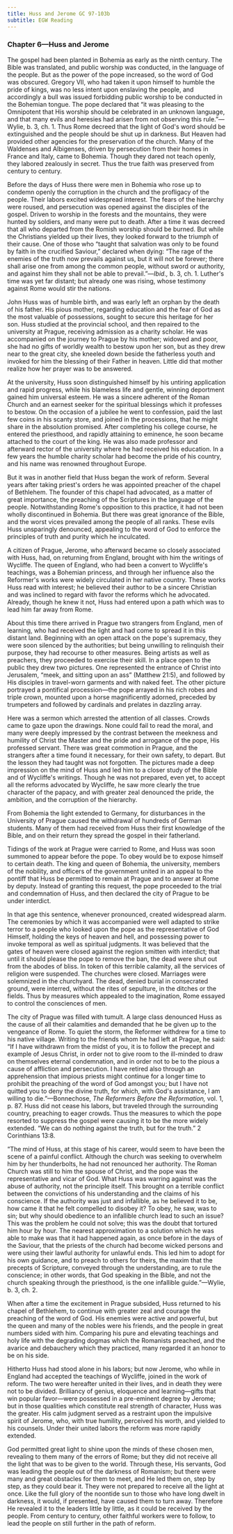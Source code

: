 ```yaml
---
title: Huss and Jerome GC 97-103b
subtitle: EGW Reading
---
```


### Chapter 6—Huss and Jerome

The gospel had been planted in Bohemia as early as the ninth century. The Bible was translated, and public worship was conducted, in the language of the people. But as the power of the pope increased, so the word of God was obscured. Gregory VII, who had taken it upon himself to humble the pride of kings, was no less intent upon enslaving the people, and accordingly a bull was issued forbidding public worship to be conducted in the Bohemian tongue. The pope declared that “it was pleasing to the Omnipotent that His worship should be celebrated in an unknown language, and that many evils and heresies had arisen from not observing this rule.”—Wylie, b. 3, ch. 1. Thus Rome decreed that the light of God's word should be extinguished and the people should be shut up in darkness. But Heaven had provided other agencies for the preservation of the church. Many of the Waldenses and Albigenses, driven by persecution from their homes in France and Italy, came to Bohemia. Though they dared not teach openly, they labored zealously in secret. Thus the true faith was preserved from century to century.

Before the days of Huss there were men in Bohemia who rose up to condemn openly the corruption in the church and the profligacy of the people. Their labors excited widespread interest. The fears of the hierarchy were roused, and persecution was opened against the disciples of the gospel. Driven to worship in the forests and the mountains, they were hunted by soldiers, and many were put to death. After a time it was decreed that all who departed from the Romish worship should be burned. But while the Christians yielded up their lives, they looked forward to the triumph of their cause. One of those who “taught that salvation was only to be found by faith in the crucified Saviour,” declared when dying: “The rage of the enemies of the truth now prevails against us, but it will not be forever; there shall arise one from among the common people, without sword or authority, and against him they shall not be able to prevail.”—_Ibid.,_ b. 3, ch. 1. Luther's time was yet far distant; but already one was rising, whose testimony against Rome would stir the nations.

John Huss was of humble birth, and was early left an orphan by the death of his father. His pious mother, regarding education and the fear of God as the most valuable of possessions, sought to secure this heritage for her son. Huss studied at the provincial school, and then repaired to the university at Prague, receiving admission as a charity scholar. He was accompanied on the journey to Prague by his mother; widowed and poor, she had no gifts of worldly wealth to bestow upon her son, but as they drew near to the great city, she kneeled down beside the fatherless youth and invoked for him the blessing of their Father in heaven. Little did that mother realize how her prayer was to be answered.

At the university, Huss soon distinguished himself by his untiring application and rapid progress, while his blameless life and gentle, winning deportment gained him universal esteem. He was a sincere adherent of the Roman Church and an earnest seeker for the spiritual blessings which it professes to bestow. On the occasion of a jubilee he went to confession, paid the last few coins in his scanty store, and joined in the processions, that he might share in the absolution promised. After completing his college course, he entered the priesthood, and rapidly attaining to eminence, he soon became attached to the court of the king. He was also made professor and afterward rector of the university where he had received his education. In a few years the humble charity scholar had become the pride of his country, and his name was renowned throughout Europe.

But it was in another field that Huss began the work of reform. Several years after taking priest's orders he was appointed preacher of the chapel of Bethlehem. The founder of this chapel had advocated, as a matter of great importance, the preaching of the Scriptures in the language of the people. Notwithstanding Rome's opposition to this practice, it had not been wholly discontinued in Bohemia. But there was great ignorance of the Bible, and the worst vices prevailed among the people of all ranks. These evils Huss unsparingly denounced, appealing to the word of God to enforce the principles of truth and purity which he inculcated.

A citizen of Prague, Jerome, who afterward became so closely associated with Huss, had, on returning from England, brought with him the writings of Wycliffe. The queen of England, who had been a convert to Wycliffe's teachings, was a Bohemian princess, and through her influence also the Reformer's works were widely circulated in her native country. These works Huss read with interest; he believed their author to be a sincere Christian and was inclined to regard with favor the reforms which he advocated. Already, though he knew it not, Huss had entered upon a path which was to lead him far away from Rome.

About this time there arrived in Prague two strangers from England, men of learning, who had received the light and had come to spread it in this distant land. Beginning with an open attack on the pope's supremacy, they were soon silenced by the authorities; but being unwilling to relinquish their purpose, they had recourse to other measures. Being artists as well as preachers, they proceeded to exercise their skill. In a place open to the public they drew two pictures. One represented the entrance of Christ into Jerusalem, “meek, and sitting upon an ass” (Matthew 21:5), and followed by His disciples in travel-worn garments and with naked feet. The other picture portrayed a pontifical procession—the pope arrayed in his rich robes and triple crown, mounted upon a horse magnificently adorned, preceded by trumpeters and followed by cardinals and prelates in dazzling array.

Here was a sermon which arrested the attention of all classes. Crowds came to gaze upon the drawings. None could fail to read the moral, and many were deeply impressed by the contrast between the meekness and humility of Christ the Master and the pride and arrogance of the pope, His professed servant. There was great commotion in Prague, and the strangers after a time found it necessary, for their own safety, to depart. But the lesson they had taught was not forgotten. The pictures made a deep impression on the mind of Huss and led him to a closer study of the Bible and of Wycliffe's writings. Though he was not prepared, even yet, to accept all the reforms advocated by Wycliffe, he saw more clearly the true character of the papacy, and with greater zeal denounced the pride, the ambition, and the corruption of the hierarchy.

From Bohemia the light extended to Germany, for disturbances in the University of Prague caused the withdrawal of hundreds of German students. Many of them had received from Huss their first knowledge of the Bible, and on their return they spread the gospel in their fatherland.

Tidings of the work at Prague were carried to Rome, and Huss was soon summoned to appear before the pope. To obey would be to expose himself to certain death. The king and queen of Bohemia, the university, members of the nobility, and officers of the government united in an appeal to the pontiff that Huss be permitted to remain at Prague and to answer at Rome by deputy. Instead of granting this request, the pope proceeded to the trial and condemnation of Huss, and then declared the city of Prague to be under interdict.

In that age this sentence, whenever pronounced, created widespread alarm. The ceremonies by which it was accompanied were well adapted to strike terror to a people who looked upon the pope as the representative of God Himself, holding the keys of heaven and hell, and possessing power to invoke temporal as well as spiritual judgments. It was believed that the gates of heaven were closed against the region smitten with interdict; that until it should please the pope to remove the ban, the dead were shut out from the abodes of bliss. In token of this terrible calamity, all the services of religion were suspended. The churches were closed. Marriages were solemnized in the churchyard. The dead, denied burial in consecrated ground, were interred, without the rites of sepulture, in the ditches or the fields. Thus by measures which appealed to the imagination, Rome essayed to control the consciences of men.

The city of Prague was filled with tumult. A large class denounced Huss as the cause of all their calamities and demanded that he be given up to the vengeance of Rome. To quiet the storm, the Reformer withdrew for a time to his native village. Writing to the friends whom he had left at Prague, he said: “If I have withdrawn from the midst of you, it is to follow the precept and example of Jesus Christ, in order not to give room to the ill-minded to draw on themselves eternal condemnation, and in order not to be to the pious a cause of affliction and persecution. I have retired also through an apprehension that impious priests might continue for a longer time to prohibit the preaching of the word of God amongst you; but I have not quitted you to deny the divine truth, for which, with God's assistance, I am willing to die.”—Bonnechose, _The Reformers Before the Reformation,_ vol. 1, p. 87. Huss did not cease his labors, but traveled through the surrounding country, preaching to eager crowds. Thus the measures to which the pope resorted to suppress the gospel were causing it to be the more widely extended. “We can do nothing against the truth, but for the truth.” 2 Corinthians 13:8.

“The mind of Huss, at this stage of his career, would seem to have been the scene of a painful conflict. Although the church was seeking to overwhelm him by her thunderbolts, he had not renounced her authority. The Roman Church was still to him the spouse of Christ, and the pope was the representative and vicar of God. What Huss was warring against was the abuse of authority, not the principle itself. This brought on a terrible conflict between the convictions of his understanding and the claims of his conscience. If the authority was just and infallible, as he believed it to be, how came it that he felt compelled to disobey it? To obey, he saw, was to sin; but why should obedience to an infallible church lead to such an issue? This was the problem he could not solve; this was the doubt that tortured him hour by hour. The nearest approximation to a solution which he was able to make was that it had happened again, as once before in the days of the Saviour, that the priests of the church had become wicked persons and were using their lawful authority for unlawful ends. This led him to adopt for his own guidance, and to preach to others for theirs, the maxim that the precepts of Scripture, conveyed through the understanding, are to rule the conscience; in other words, that God speaking in the Bible, and not the church speaking through the priesthood, is the one infallible guide.”—Wylie, b. 3, ch. 2.

When after a time the excitement in Prague subsided, Huss returned to his chapel of Bethlehem, to continue with greater zeal and courage the preaching of the word of God. His enemies were active and powerful, but the queen and many of the nobles were his friends, and the people in great numbers sided with him. Comparing his pure and elevating teachings and holy life with the degrading dogmas which the Romanists preached, and the avarice and debauchery which they practiced, many regarded it an honor to be on his side.

Hitherto Huss had stood alone in his labors; but now Jerome, who while in England had accepted the teachings of Wycliffe, joined in the work of reform. The two were hereafter united in their lives, and in death they were not to be divided. Brilliancy of genius, eloquence and learning—gifts that win popular favor—were possessed in a pre-eminent degree by Jerome; but in those qualities which constitute real strength of character, Huss was the greater. His calm judgment served as a restraint upon the impulsive spirit of Jerome, who, with true humility, perceived his worth, and yielded to his counsels. Under their united labors the reform was more rapidly extended.

God permitted great light to shine upon the minds of these chosen men, revealing to them many of the errors of Rome; but they did not receive all the light that was to be given to the world. Through these, His servants, God was leading the people out of the darkness of Romanism; but there were many and great obstacles for them to meet, and He led them on, step by step, as they could bear it. They were not prepared to receive all the light at once. Like the full glory of the noontide sun to those who have long dwelt in darkness, it would, if presented, have caused them to turn away. Therefore He revealed it to the leaders little by little, as it could be received by the people. From century to century, other faithful workers were to follow, to lead the people on still further in the path of reform.